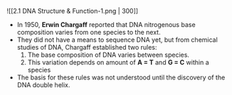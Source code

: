 
![[2.1 DNA Structure & Function-1.png | 300]]
- In 1950, **Erwin Chargaff** reported that DNA nitrogenous base composition varies from one species to the next.
- They did not have a means to sequence DNA yet, but from chemical studies of DNA, Chargaff established two rules:
	1. The base composition of DNA varies between species.
	2. This variation depends on amount of **A = T** and **G = C** within a species
- The basis for these rules was not understood until the discovery of the DNA double helix.
